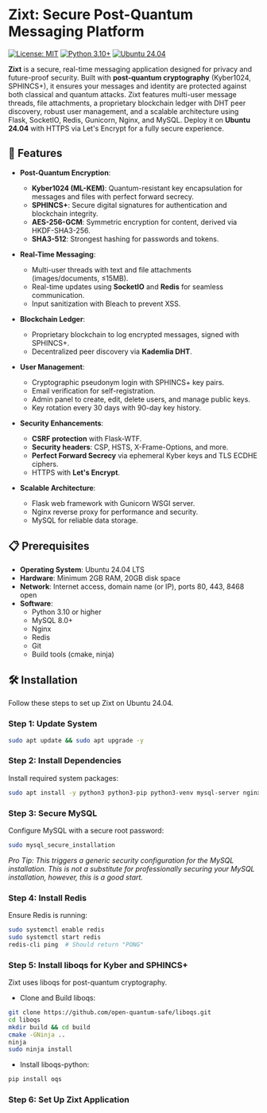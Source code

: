# Zixt: Secure Post-Quantum Messaging Platform

[![License: MIT](https://img.shields.io/badge/License-MIT-yellow.svg)](https://opensource.org/licenses/MIT)
[![Python 3.10+](https://img.shields.io/badge/python-3.10+-blue.svg)](https://www.python.org/downloads/)
[![Ubuntu 24.04](https://img.shields.io/badge/OS-Ubuntu%2024.04-orange.svg)](https://ubuntu.com/)

**Zixt** is a secure, real-time messaging application designed for privacy and future-proof security. Built with **post-quantum cryptography** (Kyber1024, SPHINCS+), it ensures your messages and identity are protected against both classical and quantum attacks. Zixt features multi-user message threads, file attachments, a proprietary blockchain ledger with DHT peer discovery, robust user management, and a scalable architecture using Flask, SocketIO, Redis, Gunicorn, Nginx, and MySQL. Deploy it on **Ubuntu 24.04** with HTTPS via Let's Encrypt for a fully secure experience.

## 🌟 Features

- **Post-Quantum Encryption**:
  - **Kyber1024 (ML-KEM)**: Quantum-resistant key encapsulation for messages and files with perfect forward secrecy.
  - **SPHINCS+**: Secure digital signatures for authentication and blockchain integrity.
  - **AES-256-GCM**: Symmetric encryption for content, derived via HKDF-SHA3-256.
  - **SHA3-512**: Strongest hashing for passwords and tokens.

- **Real-Time Messaging**:
  - Multi-user threads with text and file attachments (images/documents, ≤15MB).
  - Real-time updates using **SocketIO** and **Redis** for seamless communication.
  - Input sanitization with Bleach to prevent XSS.

- **Blockchain Ledger**:
  - Proprietary blockchain to log encrypted messages, signed with SPHINCS+.
  - Decentralized peer discovery via **Kademlia DHT**.

- **User Management**:
  - Cryptographic pseudonym login with SPHINCS+ key pairs.
  - Email verification for self-registration.
  - Admin panel to create, edit, delete users, and manage public keys.
  - Key rotation every 30 days with 90-day key history.

- **Security Enhancements**:
  - **CSRF protection** with Flask-WTF.
  - **Security headers**: CSP, HSTS, X-Frame-Options, and more.
  - **Perfect Forward Secrecy** via ephemeral Kyber keys and TLS ECDHE ciphers.
  - HTTPS with **Let's Encrypt**.

- **Scalable Architecture**:
  - Flask web framework with Gunicorn WSGI server.
  - Nginx reverse proxy for performance and security.
  - MySQL for reliable data storage.

## 📋 Prerequisites

- **Operating System**: Ubuntu 24.04 LTS
- **Hardware**: Minimum 2GB RAM, 20GB disk space
- **Network**: Internet access, domain name (or IP), ports 80, 443, 8468 open
- **Software**:
  - Python 3.10 or higher
  - MySQL 8.0+
  - Nginx
  - Redis
  - Git
  - Build tools (cmake, ninja)

## 🛠️ Installation

Follow these steps to set up Zixt on Ubuntu 24.04.

### Step 1: Update System

```bash
sudo apt update && sudo apt upgrade -y
```
### Step 2: Install Dependencies

Install required system packages:
```bash
sudo apt install -y python3 python3-pip python3-venv mysql-server nginx redis-server certbot python3-certbot-nginx build-essential libssl-dev libffi-dev python3-dev cmake ninja-build git
```
### Step 3: Secure MySQL

Configure MySQL with a secure root password:
```bash
sudo mysql_secure_installation
```
_Pro Tip: This triggers a generic security configuration for the MySQL installation. This is not a substitute for professionally securing your MySQL installation, however, this is a good start._

### Step 4: Install Redis

Ensure Redis is running:
```bash
sudo systemctl enable redis
sudo systemctl start redis
redis-cli ping  # Should return "PONG"
```

### Step 5: Install liboqs for Kyber and SPHINCS+

Zixt uses liboqs for post-quantum cryptography.

* Clone and Build liboqs:
```bash
git clone https://github.com/open-quantum-safe/liboqs.git
cd liboqs
mkdir build && cd build
cmake -GNinja ..
ninja
sudo ninja install
```

* Install liboqs-python:
```bash
pip install oqs
```

### Step 6: Set Up Zixt Application